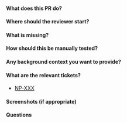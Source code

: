 #### What does this PR do?

#### Where should the reviewer start?

#### What is missing?

#### How should this be manually tested?

#### Any background context you want to provide?

#### What are the relevant tickets?

- [NP-XXX](https://daisho.atlassian.net/browse/NP-XXX)

#### Screenshots (if appropriate)

#### Questions

